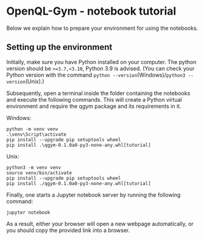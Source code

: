 # OpenQL-Gym - notebook tutorial
Below we explain how to prepare your environment for using the notebooks.

## Setting up the environment
Initially, make sure you have Python installed on your computer. The python version should be `>=3.7,<3.10`, Python 3.9
is advised. (You can check your Python version with the command `python --version`(Windows)/`python3 --version`(Unix).)

Subsequently, open a terminal inside the folder containing the notebooks and execute the following commands. This will
create a Python virtual environment and require the qgym package and its requirements in it.

Windows:
```commandline
python -m venv venv
.\venv\Script\activate
pip install --upgrade pip setuptools wheel
pip install .\qgym-0.1.0a0-py3-none-any.whl[tutorial]
```

Unix:
```commandline
python3 -m venv venv
source venv/bin/activate
pip install --upgrade pip setuptools wheel
pip install ./qgym-0.1.0a0-py3-none-any.whl[tutorial]
```

Finally, one starts a Jupyter notebook server by running the following command:

```commandline
jupyter notebook
```

As a result, either your browser will open a new webpage automatically, or you should copy the provided link into a
browser.
